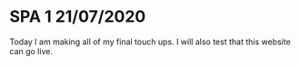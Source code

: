 # SPA 1 21/07/2020

Today I am making all of my final touch ups. I will also test that this website can go live.

